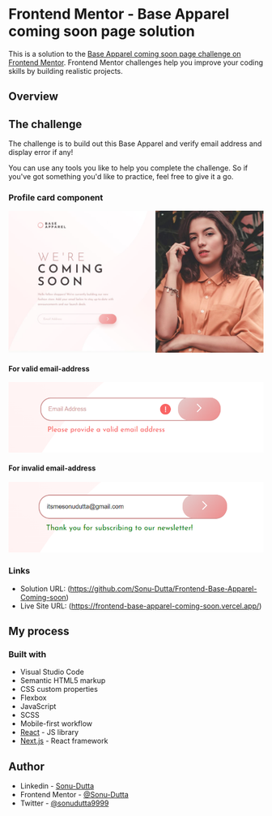 # Frontend Mentor - Base Apparel coming soon page solution

This is a solution to the [Base Apparel coming soon page challenge on Frontend Mentor](https://www.frontendmentor.io/challenges/base-apparel-coming-soon-page-5d46b47f8db8a7063f9331a0). Frontend Mentor challenges help you improve your coding skills by building realistic projects. 
## Overview

## The challenge

The challenge is to build out this Base Apparel and verify email address and display error if any!

You can use any tools you like to help you complete the challenge. So if you've got something you'd like to practice, feel free to give it a go.

### Profile card component

![](./design/desktop-design.jpg)

#### For valid email-address
![](./design/err.png)

#### For invalid email-address
![](./design/ver.png)

### Links

- Solution URL: (https://github.com/Sonu-Dutta/Frontend-Base-Apparel-Coming-soon)
- Live Site URL: (https://frontend-base-apparel-coming-soon.vercel.app/)

## My process

### Built with

- Visual Studio Code
- Semantic HTML5 markup
- CSS custom properties
- Flexbox
- JavaScript
- SCSS
- Mobile-first workflow
- [React](https://reactjs.org/) - JS library
- [Next.js](https://nextjs.org/) - React framework

## Author

- Linkedin - [Sonu-Dutta](https://www.linkedin.com/in/sonu-dutta-6900b3218)
- Frontend Mentor - [@Sonu-Dutta](https://www.frontendmentor.io/profile/Sonu-Dutta)
- Twitter - [@sonudutta9999](https://mobile.twitter.com/sonudutta9999)


